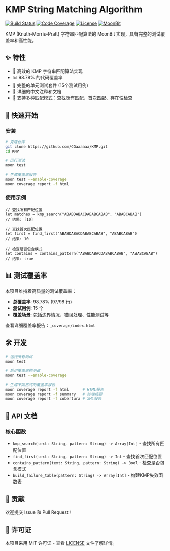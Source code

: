 # KMP String Matching Algorithm

[![Build Status](https://img.shields.io/github/actions/workflow/status/CGaaaaaa/KMP/ci.yml)](https://github.com/CGaaaaaa/KMP/actions) [![Code Coverage](https://img.shields.io/badge/coverage-98.78%25-brightgreen)](./coverage.xml) [![License](https://img.shields.io/badge/license-MIT-blue)](./LICENSE) [![MoonBit](https://img.shields.io/badge/MoonBit-0.1.0-orange)](https://www.moonbitlang.com/)

KMP (Knuth-Morris-Pratt) 字符串匹配算法的 MoonBit 实现，具有完整的测试覆盖率和高性能。

## ✨ 特性

- 🚀 高效的 KMP 字符串匹配算法实现
- 📊 98.78% 的代码覆盖率
- 🧪 完整的单元测试套件 (15个测试用例)
- 📝 详细的中文注释和文档
- 🔧 支持多种匹配模式：查找所有匹配、首次匹配、存在性检查

## 🚀 快速开始

### 安装

```bash
# 克隆仓库
git clone https://github.com/CGaaaaaa/KMP.git
cd KMP

# 运行测试
moon test

# 生成覆盖率报告
moon test --enable-coverage
moon coverage report -f html
```

### 使用示例

```moonbit
// 查找所有匹配位置
let matches = kmp_search("ABABDABACDABABCABAB", "ABABCABAB")
// 结果: [10]

// 查找首次匹配位置
let first = find_first("ABABDABACDABABCABAB", "ABABCABAB")
// 结果: 10

// 检查是否包含模式
let contains = contains_pattern("ABABDABACDABABCABAB", "ABABCABAB")
// 结果: true
```

## 📊 测试覆盖率

本项目维持着高质量的测试覆盖率：

- **总覆盖率**: 98.78% (97/98 行)
- **测试用例**: 15 个
- **覆盖场景**: 包括边界情况、错误处理、性能测试等

查看详细覆盖率报告：`_coverage/index.html`

## 🛠️ 开发

```bash
# 运行所有测试
moon test

# 启用覆盖率的测试
moon test --enable-coverage

# 生成不同格式的覆盖率报告
moon coverage report -f html      # HTML报告
moon coverage report -f summary   # 终端摘要
moon coverage report -f cobertura # XML报告
```

## 📝 API 文档

### 核心函数

- `kmp_search(text: String, pattern: String) -> Array[Int]` - 查找所有匹配位置
- `find_first(text: String, pattern: String) -> Int` - 查找首次匹配位置
- `contains_pattern(text: String, pattern: String) -> Bool` - 检查是否包含模式
- `build_failure_table(pattern: String) -> Array[Int]` - 构建KMP失效函数表

## 🤝 贡献

欢迎提交 Issue 和 Pull Request！

## 📄 许可证

本项目采用 MIT 许可证 - 查看 [LICENSE](LICENSE) 文件了解详情。
